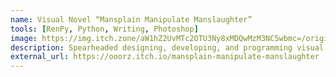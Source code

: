 ```yaml
---
name: Visual Novel “Mansplain Manipulate Manslaughter” 
tools: [RenPy, Python, Writing, Photoshop]
image: https://img.itch.zone/aW1hZ2UvMTc2OTU3Ny8xMDQwMzM3NC5wbmc=/original/Zo40M2.png
description: Spearheaded designing, developing, and programming visual novel including all UI elements in 24 hours with 2 team members for UPGRADE's Halloween game jam. Awarded “Best Production Value – Art & Sound” and “Best Use of Trick Theme” Awards in the game jam.
external_url: https://ooorz.itch.io/mansplain-manipulate-manslaughter
---
```


